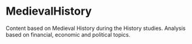# MedievalHistory
Content based on Medieval History during the History studies. Analysis based on financial, economic and political topics.
